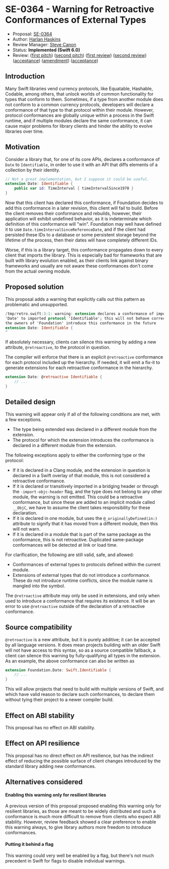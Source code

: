 # SE-0364 - Warning for Retroactive Conformances of External Types

* Proposal: [SE-0364](0364-retroactive-conformance-warning.md)
* Author: [Harlan Haskins](https://github.com/harlanhaskins)
* Review Manager: [Steve Canon](https://github.com/stephentyrone)
* Status: **Implemented (Swift 6.0)**
* Review: ([first pitch](https://forums.swift.org/t/warning-for-retroactive-conformances-if-library-evolution-is-enabled/45321))
         ([second pitch](https://forums.swift.org/t/pitch-warning-for-retroactive-conformances-of-external-types-in-resilient-libraries/56243))
         ([first review](https://forums.swift.org/t/se-0364-warning-for-retroactive-conformances-of-external-types/58922))
        ([second review](https://forums.swift.org/t/second-review-se-0364-warning-for-retroactive-conformances-of-external-types/64615))
           ([acceptance](https://forums.swift.org/t/accepted-se-0364-warning-for-retroactive-conformances-of-external-types/65015))
            ([amendment](https://forums.swift.org/t/amendment-se-0364-allow-same-package-conformances/71877))
           ([acceptance](https://forums.swift.org/t/accepted-amendment-se-0364-allow-same-package-conformances/72880))

## Introduction

Many Swift libraries vend currency protocols, like Equatable, Hashable, Codable,
among others, that unlock worlds of common functionality for types that conform
to them. Sometimes, if a type from another module does not conform to a common
currency protocols, developers will declare a conformance of that type to that
protocol within their module. However, protocol conformances are globally unique
within a process in the Swift runtime, and if multiple modules declare the same
conformance, it can cause major problems for library clients and hinder the
ability to evolve libraries over time.

## Motivation

Consider a library that, for one of its core APIs, declares a conformance of
`Date` to `Identifiable`, in order to use it with an API that diffs elements
of a collection by their identity.

```swift
// Not a great implementation, but I suppose it could be useful.
extension Date: Identifiable {
    public var id: TimeInterval { timeIntervalSince1970 }
}
```

Now that this client has declared this conformance, if Foundation decides to
add this conformance in a later revision, this client will fail to build.
Before the client removes their conformance and rebuilds, however, their
application will exhibit undefined behavior, as it is indeterminate which
definition of this conformance will "win". Foundation may well have defined
it to use `Date.timeIntervalSinceReferenceDate`, and if the client had persisted
these IDs to a database or some persistent storage beyond the lifetime of the process,
then their dates will have completely different IDs.

Worse, if this is a library target, this conformance propagates down to every
client that imports the library. This is especially bad for frameworks that
are built with library evolution enabled, as their clients link against
binary frameworks and usually are not aware these conformances don't come from
the actual owning module.

## Proposed solution

This proposal adds a warning that explicitly calls out this pattern as
problematic and unsupported.

```swift
/tmp/retro.swift:3:1: warning: extension declares a conformance of imported type
'Date' to imported protocol 'Identifiable'; this will not behave correctly if
the owners of 'Foundation' introduce this conformance in the future
extension Date: Identifiable {
^
```

If absolutely necessary, clients can silence this warning by adding a new attribute,
`@retroactive`, to the protocol in question.

The compiler will enforce that there is an explicit `@retroactive` conformance
for each protocol included up the hierarchy. If needed, it will emit a fix-it to
generate extensions for each retroactive conformance in the hierarchy.

```swift
extension Date: @retroactive Identifiable {
    // ...
}
```

## Detailed design

This warning will appear only if all of the following conditions are met, with a few exceptions.

- The type being extended was declared in a different module from the extension.
- The protocol for which the extension introduces the conformance is declared in a different
  module from the extension.

The following exceptions apply to either the conforming type or the protocol:

- If it is declared in a Clang module, and the extension in question is declared
  in a Swift overlay of that module, this is not considered a retroactive conformance.
- If it is declared or transitively imported in a bridging header or through the
  `-import-objc-header` flag, and the type does not belong to any other module, the warning is not
  emitted. This could be a retroactive conformance, but since these are added to an implicit module
  called `__ObjC`, we have to assume the client takes responsibility for these declaration.
- If it is declared in one module, but uses the `@_originallyDefined(in:)` attribute to
  signify that it has moved from a different module, then this will not warn.
- If it is declared in a module that is part of the same package as the conformance,
  this is not retroactive. Duplicated same-package conformances will be detected at link or load
  time.

For clarification, the following are still valid, safe, and allowed:
- Conformances of external types to protocols defined within the current module.
- Extensions of external types that do not introduce a conformance. These do not introduce runtime conflicts, since the
  module name is mangled into the symbol.

The `@retroactive` attribute may only be used in extensions, and only when used
to introduce a conformance that requires its existence. It will be an error to
use `@retroactive` outside of the declaration of a retroactive conformance.

## Source compatibility

`@retroactive` is a new attribute, but it is purely additive; it can be accepted
by all language versions. It does mean projects building with an older Swift
will not have access to this syntax, so as a source compatible fallback,
a client can silence this warning by fully-qualifying all types in the extension.
As an example, the above conformance can also be written as

```swift
extension Foundation.Date: Swift.Identifiable {
    // ...
}
```

This will allow projects that need to build with multiple versions of Swift, and
which have valid reason to declare such conformances, to declare them without
tying their project to a newer compiler build.

## Effect on ABI stability

This proposal has no effect on ABI stability.

## Effect on API resilience

This proposal has no direct effect on API resilience, but has the indirect effect of reducing
the possible surface of client changes introduced by the standard library adding new conformances.

## Alternatives considered

#### Enabling this warning only for resilient libraries

A previous version of this proposal proposed enabling this warning only for resilient libraries, as those
are meant to be widely distributed and such a conformance is much more difficult to remove from clients
who expect ABI stability. However, review feedback showed a clear preference to enable this warning always,
to give library authors more freedom to introduce conformances.

#### Putting it behind a flag

This warning could very well be enabled by a flag, but there's not much
precedent in Swift for flags to disable individual warnings.
